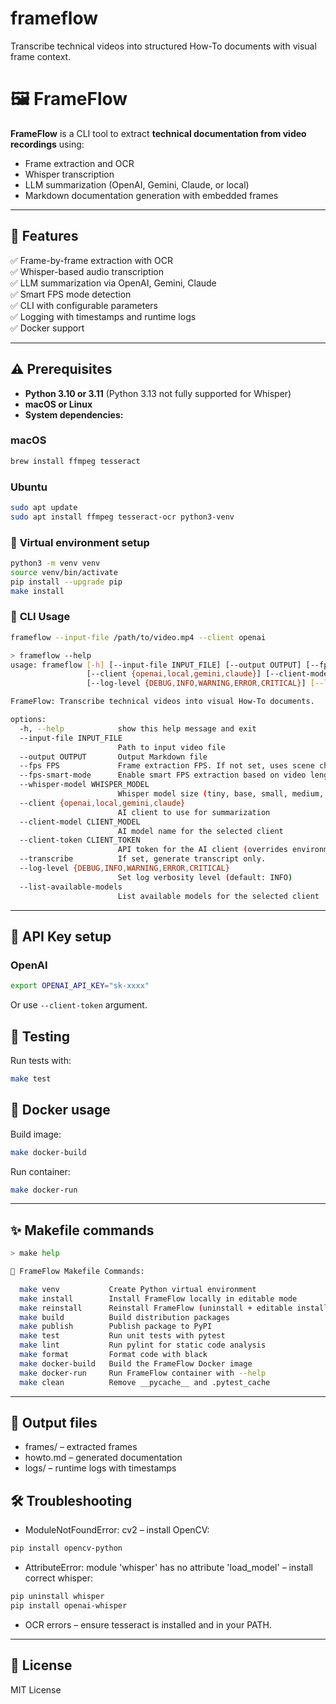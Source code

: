 # frameflow
Transcribe technical videos into structured How-To documents with visual frame context.

# 🖼️ FrameFlow

**FrameFlow** is a CLI tool to extract **technical documentation from video recordings** using:

- Frame extraction and OCR
- Whisper transcription
- LLM summarization (OpenAI, Gemini, Claude, or local)
- Markdown documentation generation with embedded frames

---

## 🚀 **Features**

✅ Frame-by-frame extraction with OCR  
✅ Whisper-based audio transcription  
✅ LLM summarization via OpenAI, Gemini, Claude  
✅ Smart FPS mode detection  
✅ CLI with configurable parameters  
✅ Logging with timestamps and runtime logs  
✅ Docker support

---

## ⚠️ **Prerequisites**

- **Python 3.10 or 3.11** (Python 3.13 not fully supported for Whisper)
- **macOS or Linux**
- **System dependencies:**

### **macOS**

```bash
brew install ffmpeg tesseract
```

### Ubuntu

```bash
sudo apt update
sudo apt install ffmpeg tesseract-ocr python3-venv
```

### 🐍 **Virtual environment setup**

```bash
python3 -m venv venv
source venv/bin/activate
pip install --upgrade pip
make install
```

### 🔧 **CLI Usage**

```bash
frameflow --input-file /path/to/video.mp4 --client openai
```

```bash
> frameflow --help
usage: frameflow [-h] [--input-file INPUT_FILE] [--output OUTPUT] [--fps FPS] [--fps-smart-mode] [--whisper-model WHISPER_MODEL]
                 [--client {openai,local,gemini,claude}] [--client-model CLIENT_MODEL] [--client-token CLIENT_TOKEN] [--transcribe]
                 [--log-level {DEBUG,INFO,WARNING,ERROR,CRITICAL}] [--list-available-models]

FrameFlow: Transcribe technical videos into visual How-To documents.

options:
  -h, --help            show this help message and exit
  --input-file INPUT_FILE
                        Path to input video file
  --output OUTPUT       Output Markdown file
  --fps FPS             Frame extraction FPS. If not set, uses scene change.
  --fps-smart-mode      Enable smart FPS extraction based on video length.
  --whisper-model WHISPER_MODEL
                        Whisper model size (tiny, base, small, medium, large)
  --client {openai,local,gemini,claude}
                        AI client to use for summarization
  --client-model CLIENT_MODEL
                        AI model name for the selected client
  --client-token CLIENT_TOKEN
                        API token for the AI client (overrides environment variable if provided)
  --transcribe          If set, generate transcript only.
  --log-level {DEBUG,INFO,WARNING,ERROR,CRITICAL}
                        Set log verbosity level (default: INFO)
  --list-available-models
                        List available models for the selected client
```

---

## 🔑 **API Key setup**

### OpenAI
```bash
export OPENAI_API_KEY="sk-xxxx"
```

Or use `--client-token` argument.

## 🧪 **Testing**

Run tests with:

```bash
make test
```

## 🐳 **Docker usage**

Build image:

```bash
make docker-build
```

Run container:

```bash
make docker-run
```

---

## ✨ **Makefile commands**

```bash
> make help

📝 FrameFlow Makefile Commands:

  make venv           Create Python virtual environment
  make install        Install FrameFlow locally in editable mode
  make reinstall      Reinstall FrameFlow (uninstall + editable install)
  make build          Build distribution packages
  make publish        Publish package to PyPI
  make test           Run unit tests with pytest
  make lint           Run pylint for static code analysis
  make format         Format code with black
  make docker-build   Build the FrameFlow Docker image
  make docker-run     Run FrameFlow container with --help
  make clean          Remove __pycache__ and .pytest_cache
```

---

## 📂 **Output files**

- frames/ – extracted frames
- howto.md – generated documentation
- logs/ – runtime logs with timestamps

## 🛠️ **Troubleshooting**

- ModuleNotFoundError: cv2 – install OpenCV:

```bash
pip install opencv-python
```

- AttributeError: module 'whisper' has no attribute 'load_model' – install correct whisper:

```bash
pip uninstall whisper
pip install openai-whisper
```

- OCR errors – ensure tesseract is installed and in your PATH.

---

## 📄 **License**
MIT License

